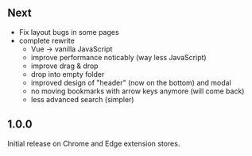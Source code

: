 ## Next

- Fix layout bugs in some pages
- complete rewrite
  - Vue -> vanilla JavaScript
  - improve performance noticably (way less JavaScript)
  - improve drag & drop
  - drop into empty folder
  - improved design of "header" (now on the bottom) and modal
  - no moving bookmarks with arrow keys anymore (will come back)
  - less advanced search (simpler)

## 1.0.0

Initial release on Chrome and Edge extension stores.
